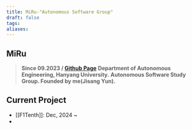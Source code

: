 ```yaml
---
title: MiRu-"Autonomous Software Group"
draft: false
tags: 
aliases:
---
```

## MiRu
> **Since 09.2023 / [Github Page](https://github.com/miru-ae)**
> **Department of Autonomous Engineering, Hanyang University.**
> **Autonomous Software Study Group. Founded by me(Jisang Yun).**

## Current Project
- [[F1Tenth]]: Dec, 2024 ~
- 